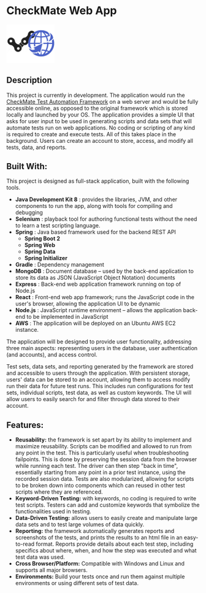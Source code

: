 # CheckMate Web App
<img src="https://github.com/DaniSestan/CheckMate-Web-App/raw/master/checkmate-web.png" alt="Checkmate Web App" title="CheckMate Web App" width="25%" height="25%" />

## Description
This project is currently in development. The application would run the [CheckMate Test Automation Framework](https://github.com/DaniSestan/CheckMate) on a web server and would be fully accessible online, as opposed to the original framework which is stored locally and launched by your OS.
The application provides a simple UI that asks for user input to be used in generating scripts and data sets that will automate tests run on web applications. No coding or scripting of any kind is required to create and execute tests. All of this takes place in the background. Users can create an account to store, access, and modify all tests, data, and reports.

## Built With:
This project is designed as full-stack application, built with the following tools.
* **Java Development Kit 8** : provides the libraries, JVM, and other components to run the app, along with tools for compiling and debugging
* **Selenium** : playback tool for authoring functional tests without the need to learn a test scripting language.
* **Spring** : Java based framework used for the backend REST API
    * **Spring Boot 2**
    * **Spring Web** 
    * **Spring Data**
    * **Spring Initializer**
* **Gradle** : Dependency management
* **MongoDB** : Document database – used by the back-end application to store its data as JSON (JavaScript Object Notation) documents
* **Express** : Back-end web application framework running on top of Node.js
* **React** : Front-end web app framework; runs the JavaScript code in the user's browser, allowing the application UI to be dynamic
* **Node.js** : JavaScript runtime environment – allows the application back-end to be implemented in JavaScript
* **AWS** : The application will be deployed on an Ubuntu AWS EC2 instance.

The application will be designed to provide user functionality, addressing three main aspects: representing users in the database, user authentication (and accounts), and access control.

Test sets, data sets, and reporting generated by the framework are stored and accessible to users through the application. With persistent storage, users' data can be stored to an account, allowing them to access modify run their data for future test runs. This includes run configurations for test sets, individual scripts, test data, as well as custom keywords. The UI will allow users to easily search for and filter through data stored to their account. 

## Features:
* **Reusability:** the framework is set apart by its ability to implement and maximize reusability. Scripts can be modified and allowed to run from any point in the test. This is particularly useful when troubleshooting failpoints. This is done by preserving the session data from the browser while running each test. The driver can then step "back in time", essentially starting from any point in a prior test instance, using the recorded session data. Tests are also modularized, allowing for scripts to be broken down into components which can reused in other test scripts where they are referenced.
* **Keyword-Driven Testing:** with keywords, no coding is required to write test scripts. Testers can add and customize keywords that symbolize the functionalities used in testing.
* **Data-Driven Testing:** allows users to easily create and manipulate large data sets and to test large volumes of data quickly.
* **Reporting:** the framework automatically generates reports and screenshots of the tests, and prints the results to an html file in an easy-to-read format. Reports provide details about each test step, including specifics about where, when, and how the step was executed and what test data was used.
* **Cross Browser/Platform:** Compatible with Windows and Linux and supports all major browsers.
* **Environments:** Build your tests once and run them against multiple environments or using different sets of test data.